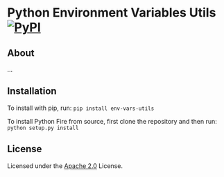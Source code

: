 # Python Environment Variables Utils [![PyPI](https://img.shields.io/pypi/pyversions/env-vars-utils.svg?style=plastic)](https://github.com/reljicd/env-vars-utils)

## About
...

## Installation

To install with pip, run: `pip install env-vars-utils`

To install Python Fire from source, first clone the repository and then run:
`python setup.py install`

## License

Licensed under the
[Apache 2.0](https://github.com/google/python-fire/blob/master/LICENSE) License.